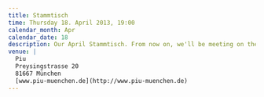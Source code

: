 ```yaml
---
title: Stammtisch
time: Thursday 18. April 2013, 19:00
calendar_month: Apr
calendar_date: 18
description: Our April Stammtisch. From now on, we'll be meeting on the 2nd of last Thursday of every month.
venue: |
  Piu  
  Preysingstrasse 20  
  81667 München  
  [www.piu-muenchen.de](http://www.piu-muenchen.de)
---
```

